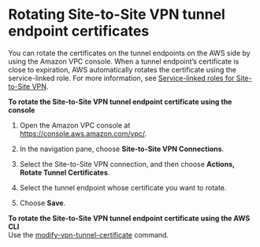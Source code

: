 # Rotating Site\-to\-Site VPN tunnel endpoint certificates<a name="rotate-vpn-certificate"></a>

You can rotate the certificates on the tunnel endpoints on the AWS side by using the Amazon VPC console\. When a tunnel endpoint’s certificate is close to expiration, AWS automatically rotates the certificate using the service\-linked role\. For more information, see [Service\-linked roles for Site\-to\-Site VPN](security_iam_service-with-iam.md#security_iam_service-with-iam-roles-service-linked)\.

**To rotate the Site\-to\-Site VPN tunnel endpoint certificate using the console**

1. Open the Amazon VPC console at [https://console\.aws\.amazon\.com/vpc/](https://console.aws.amazon.com/vpc/)\.

1. In the navigation pane, choose **Site\-to\-Site VPN Connections**\.

1. Select the Site\-to\-Site VPN connection, and then choose **Actions, Rotate Tunnel Certificates**\.

1. Select the tunnel endpoint whose certificate you want to rotate\.

1. Choose **Save**\.

**To rotate the Site\-to\-Site VPN tunnel endpoint certificate using the AWS CLI**  
Use the [modify\-vpn\-tunnel\-certificate](https://docs.aws.amazon.com/cli/latest/reference/ec2/modify-vpn-tunnel-certificate.html) command\.